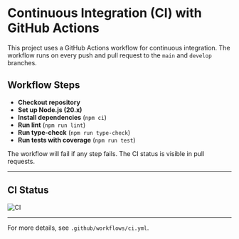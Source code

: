 # Continuous Integration (CI) with GitHub Actions

This project uses a GitHub Actions workflow for continuous integration. The workflow runs on every push and pull request to the `main` and `develop` branches.

## Workflow Steps
- **Checkout repository**
- **Set up Node.js (20.x)**
- **Install dependencies** (`npm ci`)
- **Run lint** (`npm run lint`)
- **Run type-check** (`npm run type-check`)
- **Run tests with coverage** (`npm run test`)

The workflow will fail if any step fails. The CI status is visible in pull requests.

---

## CI Status

![CI](https://github.com/${{github.repository}}/actions/workflows/ci.yml/badge.svg)

---

For more details, see `.github/workflows/ci.yml`.
